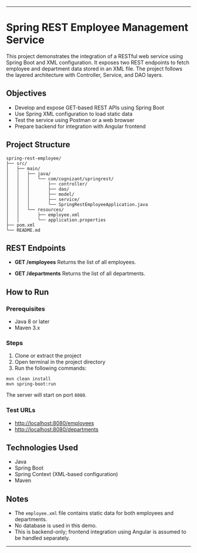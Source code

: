 
---

# Spring REST Employee Management Service

This project demonstrates the integration of a RESTful web service using Spring Boot and XML configuration. It exposes two REST endpoints to fetch employee and department data stored in an XML file. The project follows the layered architecture with Controller, Service, and DAO layers.

## Objectives

* Develop and expose GET-based REST APIs using Spring Boot
* Use Spring XML configuration to load static data
* Test the service using Postman or a web browser
* Prepare backend for integration with Angular frontend

## Project Structure

```
spring-rest-employee/
├── src/
│   ├── main/
│   │   ├── java/
│   │   │   └── com/cognizant/springrest/
│   │   │       ├── controller/
│   │   │       ├── dao/
│   │   │       ├── model/
│   │   │       ├── service/
│   │   │       └── SpringRestEmployeeApplication.java
│   │   └── resources/
│   │       ├── employee.xml
│   │       └── application.properties
├── pom.xml
└── README.md
```

## REST Endpoints

* **GET /employees**
  Returns the list of all employees.

* **GET /departments**
  Returns the list of all departments.

## How to Run

### Prerequisites

* Java 8 or later
* Maven 3.x

### Steps

1. Clone or extract the project
2. Open terminal in the project directory
3. Run the following commands:

```
mvn clean install
mvn spring-boot:run
```

The server will start on port `8080`.

### Test URLs

* [http://localhost:8080/employees](http://localhost:8080/employees)
* [http://localhost:8080/departments](http://localhost:8080/departments)

## Technologies Used

* Java
* Spring Boot
* Spring Context (XML-based configuration)
* Maven

## Notes

* The `employee.xml` file contains static data for both employees and departments.
* No database is used in this demo.
* This is backend-only; frontend integration using Angular is assumed to be handled separately.

---


